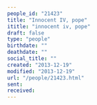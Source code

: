 ```yaml
---
people_id: "21423"
title: "Innocent IV, pope"
ititle: "innocent iv, pope"
draft: false
type: "people"
birthdate: ""
deathdate: ""
social_title: ""
created: "2013-12-19"
modified: "2013-12-19"
url: "/people/21423.html"
sent:
received:
---
```

